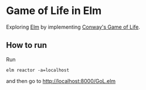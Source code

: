 # Game of Life in Elm

Exploring [Elm](elm-lang.org) by implementing [Conway's Game of Life](https://en.wikipedia.org/wiki/Conway's_Game_of_Life).

## How to run

Run

    elm reactor -a=localhost

and then go to [http://localhost:8000/GoL.elm](http://localhost:8000/GoL.elm)
